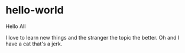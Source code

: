 # hello-world

Hello All 

I love to learn new things and the stranger the topic the better. Oh and I have a cat that's a jerk.
